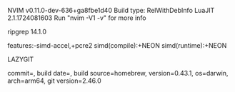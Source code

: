 NVIM v0.11.0-dev-636+ga8fbe1d40
Build type: RelWithDebInfo
LuaJIT 2.1.1724081603
Run "nvim -V1 -v" for more info

ripgrep 14.1.0

features:-simd-accel,+pcre2
simd(compile):+NEON
simd(runtime):+NEON

LAZYGIT

commit=, build date=, build source=homebrew, version=0.43.1, os=darwin, arch=arm64, git version=2.46.0
